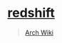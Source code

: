 # [redshift](http://jonls.dk/redshift/)

> [Arch Wiki](https://wiki.archlinux.org/index.php/Redshift)
